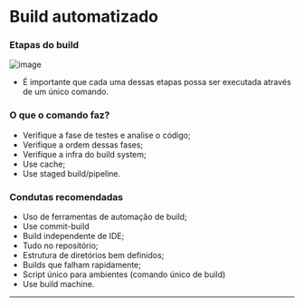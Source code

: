 # Build automatizado

### Etapas do build

![image](https://github.com/AndreCoutinhom/devops_and_monitoring_study/assets/91290799/ededfb26-b717-4851-9295-fd9834666cb8)

* É importante que cada uma dessas etapas possa ser executada através de um único comando.

### O que o comando faz?

* Verifique a fase de testes e analise o código;
* Verifique a ordem dessas fases;
* Verifique a infra do build system;
* Use cache;
* Use staged build/pipeline.

### Condutas recomendadas

* Uso de ferramentas de automação de build;
* Use commit-build
* Build independente de IDE;
* Tudo no repositório;
* Estrutura de diretórios bem definidos;
* Builds que falham rapidamente;
* Script único para ambientes (comando único de build)
* Use build machine.

---
